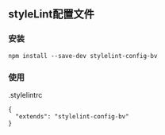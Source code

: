 ## styleLint配置文件

### 安装
```
npm install --save-dev stylelint-config-bv
```

### 使用
.stylelintrc
```
{
  "extends": "stylelint-config-bv"
}
```